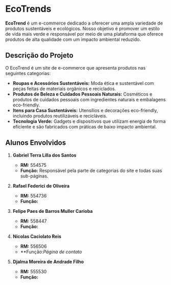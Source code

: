 
# EcoTrends

**EcoTrend** é um e-commerce dedicado a oferecer uma ampla variedade de produtos sustentáveis e ecológicos. Nosso objetivo é promover um estilo de vida mais verde e responsável por meio de uma plataforma que oferece produtos de alta qualidade com um impacto ambiental reduzido.

## Descrição do Projeto

O EcoTrend é um site de e-commerce que apresenta produtos nas seguintes categorias:

- **Roupas e Acessórios Sustentáveis:** Moda ética e sustentável com peças feitas de materiais orgânicos e reciclados.
- **Produtos de Beleza e Cuidados Pessoais Naturais:** Cosméticos e produtos de cuidados pessoais com ingredientes naturais e embalagens eco-friendly.
- **Itens para Casa Sustentáveis:** Utensílios e decorações eco-friendly, incluindo produtos reutilizáveis e recicláveis.
- **Tecnologia Verde:** Gadgets e dispositivos que utilizam energia de forma eficiente e são fabricados com práticas de baixo impacto ambiental.


## Alunos Envolvidos

1. **Gabriel Terra Lilla dos Santos**
   - **RM:** 554575
   - **Função:** Responsável pela parte de categorias do site e todas suas sub-páginas.

2. **Rafael Federici de Oliveira**
   - **RM:** 554736
   - **Função:** 

3. **Felipe Paes de Barros Muller Carioba**
   - **RM:** 558447
   - **Função:** 

4. **Nicolas Caciolato Reis**
   - **RM:** 556506
   - **Função:*Página de contato* 

5. **Djalma Moreira de Andrade Filho**
   - **RM:** 555530
   - **Função:** 

